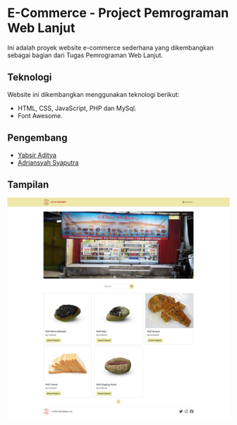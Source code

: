 # E-Commerce - Project Pemrograman Web Lanjut

Ini adalah proyek website e-commerce sederhana yang dikembangkan sebagai bagian dari Tugas Pemrograman Web Lanjut.

## Teknologi 

Website ini dikembangkan menggunakan teknologi berikut:

- HTML, CSS, JavaScript, PHP dan MySql.
- Font Awesome.

## Pengembang 

- [Yabsir Aditya]()
- [Adriansyah Syaputra]()

## Tampilan
![AltaBakery](./pwl-ecommerce.png)

